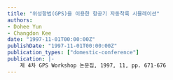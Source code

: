 ```yaml
---
title: "위성항법(GPS)을 이용한 항공기 자동착륙 시뮬레이션"
authors:
- Dohee Yun
- Changdon Kee
date: "1997-11-01T00:00:00Z"
publishDate: "1997-11-01T00:00:00Z"
publication_types: ["domestic-conference"]
publication: |-
    제 4차 GPS Workshop 논문집, 1997, 11, pp. 671-676
---
```

